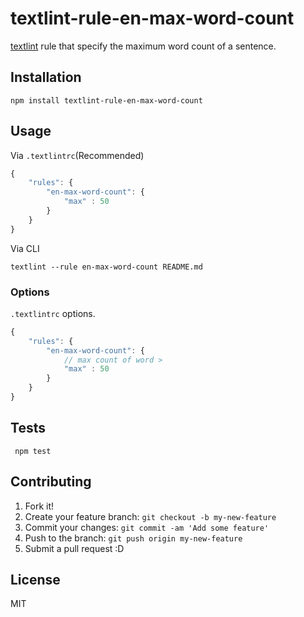 # textlint-rule-en-max-word-count

[textlint](https://github.com/textlint/textlint "textlint") rule that specify the maximum word count of a sentence.

## Installation

    npm install textlint-rule-en-max-word-count

## Usage

Via `.textlintrc`(Recommended)

```js
{
    "rules": {
        "en-max-word-count": {
            "max" : 50
        }
    }
}
```

Via CLI

```
textlint --rule en-max-word-count README.md
```


### Options

`.textlintrc` options.

```js
{
    "rules": {
        "en-max-word-count": {
            // max count of word >
            "max" : 50
        }
    }
}
```

## Tests

     npm test

## Contributing

1. Fork it!
2. Create your feature branch: `git checkout -b my-new-feature`
3. Commit your changes: `git commit -am 'Add some feature'`
4. Push to the branch: `git push origin my-new-feature`
5. Submit a pull request :D

## License

MIT